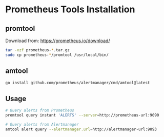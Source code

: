 # Prometheus Tools Installation

## promtool
Download from: https://prometheus.io/download/
```bash
tar -xzf prometheus-*.tar.gz
sudo cp prometheus-*/promtool /usr/local/bin/
```

## amtool
```bash
go install github.com/prometheus/alertmanager/cmd/amtool@latest
```

## Usage
```bash
# Query alerts from Prometheus
promtool query instant 'ALERTS' --server=http://prometheus-url:9090

# Query alerts from Alertmanager
amtool alert query --alertmanager.url=http://alertmanager-url:9093
```